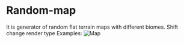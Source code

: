 # Random-map
It is generator of random flat terrain maps with different biomes.
Shift change render type
Examples:
![Map](https://user-images.githubusercontent.com/36484156/200641471-22f26163-2f67-401c-9214-1bff97e6193b.jpg)

